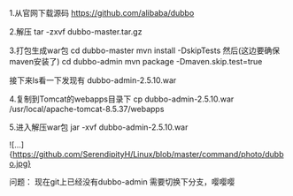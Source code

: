 1.从官网下载源码
https://github.com/alibaba/dubbo 

2.解压
tar -zxvf dubbo-master.tar.gz

3.打包生成war包
cd dubbo-master
mvn install -DskipTests
然后(这边要确保maven安装了)
cd dubbo-admin
mvn package -Dmaven.skip.test=true

接下来ls看一下发现有
dubbo-admin-2.5.10.war

4.复制到Tomcat的webapps目录下
cp dubbo-admin-2.5.10.war /usr/local/apache-tomcat-8.5.37/webapps

5.进入解压war包
jar -xvf dubbo-admin-2.5.10.war


![...]{https://github.com/SerendipityH/Linux/blob/master/command/photo/dubbo.jpg}






问题：
现在git上已经没有dubbo-admin 需要切换下分支，嘤嘤嘤

